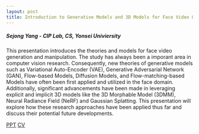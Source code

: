 ```yaml
---
layout: post
title: Introduction to Generative Models and 3D Models for Face Video Generation
---
```


<h5>
    Sejong Yang - CIP Lab, CS, Yonsei Univiersity
</h5>

This presentation introduces the theories and models for face video generation and manipulation. The study has always been a imporant area in computer vision research. Consequently, new theories of generative models such as Variational Auto-Encoder (VAE), Generative Adversarial Network (GAN), Flow-based Models, Diffusion Models, and Flow-matching-based Models have often been first applied and utilized in the face domain. Additionally, significant advancements have been made in leveraging explicit and implicit 3D models like the 3D Morphable Model (3DMM), Neural Radiance Field (NeRF) and Gaussian Splatting. This presentation will explore how these research approaches have been applied thus far and discuss their potential future developments.

[PPT](https://docs.google.com/presentation/d/1oj2moQOlQYmP-1VtwlRZT3u7E2z_RgZY6xpygBnIEbk/edit?usp=share_link)
[CV](https://yangspace.co.kr/)